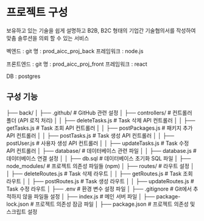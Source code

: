 # 프로젝트 구성

보유하고 있는 기술을 쉽게 설명하고 B2B, B2C 형태의 기업간 기술협의서를 작성하여 맞춤 솔루션을 의뢰 할 수 있는 서비스

벡엔드 :
git 명 : prod_aicc_proj_back
프레임워크 : node.js

프론트엔드 :
git 명 : prod_aicc_proj_front
프레임워크 : react

DB : postgres

## 구성 기능

├── back/
│   ├── .github/               # GitHub 관련 설정
│   ├── controllers/           # 컨트롤러 폴더 (API 로직 처리)
│   │   ├── deleteTasks.js     # Task 삭제 API 컨트롤러
│   │   ├── getTasks.js        # Task 조회 API 컨트롤러
│   │   ├── postPackages.js    # 패키지 추가 API 컨트롤러
│   │   ├── postTasks.js       # Task 생성 API 컨트롤러
│   │   ├── postUser.js        # 사용자 생성 API 컨트롤러
│   │   ├── updateTasks.js     # Task 수정 API 컨트롤러
│   ├── database/              # 데이터베이스 관련 파일
│   │   ├── database.js        # 데이터베이스 연결 설정
│   │   ├── db.sql             # 데이터베이스 초기화 SQL 파일
│   ├── node_modules/          # 프로젝트 의존성 파일들 (npm)
│   ├── routes/                # 라우트 설정
│   │   ├── deleteRoutes.js    # Task 삭제 라우트
│   │   ├── getRoutes.js       # Task 조회 라우트
│   │   ├── postRoutes.js      # Task 생성 라우트
│   │   ├── updateRoutes.js    # Task 수정 라우트
│   ├── .env                   # 환경 변수 설정 파일
│   ├── .gitignore             # Git에서 추적하지 않을 파일들 설정
│   ├── index.js               # 메인 서버 파일
│   ├── package-lock.json      # 프로젝트 의존성 잠금 파일
│   ├── package.json           # 프로젝트 의존성 및 스크립트 설정



